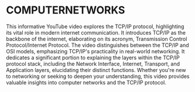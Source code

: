 # COMPUTERNETWORKS
This informative YouTube video explores the TCP/IP protocol, highlighting its vital role in modern internet communication. It introduces TCP/IP as the backbone of the internet, elaborating on its acronym, Transmission Control Protocol/Internet Protocol. The video distinguishes between the TCP/IP and OSI models, emphasizing TCP/IP's practicality in real-world networking. It dedicates a significant portion to explaining the layers within the TCP/IP protocol stack, including the Network Interface, Internet, Transport, and Application layers, elucidating their distinct functions. Whether you're new to networking or seeking to deepen your understanding, this video provides valuable insights into computer networks and the TCP/IP protocol.
